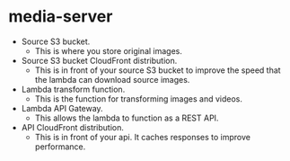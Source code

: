 # media-server

- Source S3 bucket.
  - This is where you store original images.
- Source S3 bucket CloudFront distribution.
  - This is in front of your source S3 bucket to improve the speed that the lambda can download source images.
- Lambda transform function.
  - This is the function for transforming images and videos.
- Lambda API Gateway.
  - This allows the lambda to function as a REST API.
- API CloudFront distribution.
  - This is in front of your api. It caches responses to improve performance.
